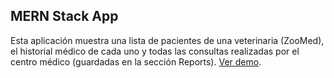 <!-- @format -->

## MERN Stack App

Esta aplicación muestra una lista de pacientes de una veterinaria (ZooMed), el historial médico de cada uno y todas las consultas realizadas por el centro médico (guardadas en la sección Reports). [Ver demo](https://tut-mern-app.herokuapp.com/).
